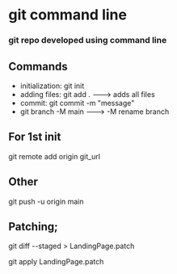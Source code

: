 # git command line

### git repo developed using command line

## Commands

- initialization: git init
- adding files: git add . ---> adds all files
- commit: git commit -m "message"
- git branch -M main ---> -M rename branch

## For 1st init

git remote add origin git_url

## Other

git push -u origin main

## Patching;

git diff --staged > LandingPage.patch

git apply LandingPage.patch

